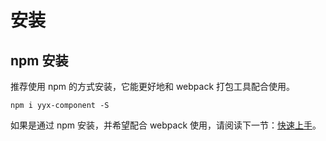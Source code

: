 # 安装

## npm 安装
推荐使用 npm 的方式安装，它能更好地和 webpack 打包工具配合使用。

```shell
npm i yyx-component -S
```

如果是通过 npm 安装，并希望配合 webpack 使用，请阅读下一节：[快速上手](/components/quickstart.html)。
